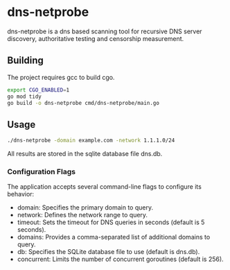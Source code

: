 # dns-netprobe

dns-netprobe is a dns based scanning tool for recursive DNS server discovery, authoritative testing and censorship measurement.

## Building

The project requires gcc to build cgo.

```bash
export CGO_ENABLED=1
go mod tidy
go build -o dns-netprobe cmd/dns-netprobe/main.go
```

## Usage

```bash
./dns-netprobe -domain example.com -network 1.1.1.0/24 
```

All results are stored in the sqlite database file dns.db.

### Configuration Flags

The application accepts several command-line flags to configure its behavior:

- domain: Specifies the primary domain to query.
- network: Defines the network range to query.
- timeout: Sets the timeout for DNS queries in seconds (default is 5 seconds).
- domains: Provides a comma-separated list of additional domains to query.
- db: Specifies the SQLite database file to use (default is dns.db).
- concurrent: Limits the number of concurrent goroutines (default is 256).